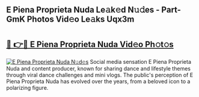 ## E Piena Proprieta Nuda Le𝚊k𝚎d N𝚞𝚍es - Part-GmK Photos Vid𝚎o Le𝚊ks Uqx3m

# <h2><a href="http://fbes42w.evod.top/?m=E+Piena+Proprieta+Nuda">🔗 👉🔴 E Piena Proprieta Nuda Vid𝚎o Ph𝚘t𝚘s</a></h2>

[![E Piena Proprieta Nuda N𝚞d𝚎s](https://i.imgur.com/8V9OHl7.gif)](http://fbes42w.evod.top/?m=E+Piena+Proprieta+Nuda)
Social media sensation E Piena Proprieta Nuda and content producer, known for sharing dance and lifestyle themes through viral dance challenges and mini vlogs. The public's perception of E Piena Proprieta Nuda has evolved over the years, from a beloved icon to a polarizing figure. 
